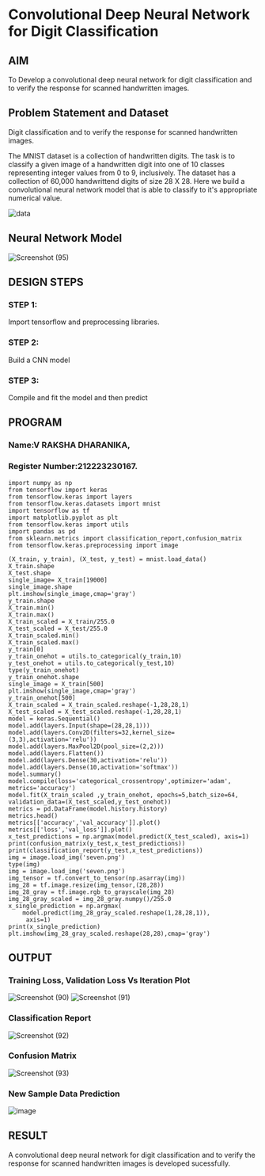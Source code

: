 # Convolutional Deep Neural Network for Digit Classification

## AIM

To Develop a convolutional deep neural network for digit classification and to verify the response for scanned handwritten images.

## Problem Statement and Dataset
Digit classification and to verify the response for scanned handwritten images.

The MNIST dataset is a collection of handwritten digits. The task is to classify a given image of a handwritten digit into one of 10 classes representing integer values from 0 to 9, inclusively. The dataset has a collection of 60,000 handwrittend digits of size 28 X 28. Here we build a convolutional neural network model that is able to classify to it's appropriate numerical value.

![data](https://github.com/Dhanudhanaraj/mnist-classification/assets/119218812/0c1b6a12-b388-4409-b2dc-846a0d4e7473)
## Neural Network Model

![Screenshot (95)](https://github.com/rakshadharanika/mnist-classification/assets/149348380/6c14738b-8bd2-458e-84c2-07e9bedfdfc2)


## DESIGN STEPS

### STEP 1:
Import tensorflow and preprocessing libraries.
### STEP 2:
Build a CNN model
### STEP 3:
Compile and fit the model and then predict

## PROGRAM

### Name:V RAKSHA DHARANIKA,
### Register Number:212223230167.
```
import numpy as np
from tensorflow import keras
from tensorflow.keras import layers
from tensorflow.keras.datasets import mnist
import tensorflow as tf
import matplotlib.pyplot as plt
from tensorflow.keras import utils
import pandas as pd
from sklearn.metrics import classification_report,confusion_matrix
from tensorflow.keras.preprocessing import image

(X_train, y_train), (X_test, y_test) = mnist.load_data()
X_train.shape
X_test.shape
single_image= X_train[19000]
single_image.shape
plt.imshow(single_image,cmap='gray')
y_train.shape
X_train.min()
X_train.max()
X_train_scaled = X_train/255.0
X_test_scaled = X_test/255.0
X_train_scaled.min()
X_train_scaled.max()
y_train[0]
y_train_onehot = utils.to_categorical(y_train,10)
y_test_onehot = utils.to_categorical(y_test,10)
type(y_train_onehot)
y_train_onehot.shape
single_image = X_train[500]
plt.imshow(single_image,cmap='gray')
y_train_onehot[500]
X_train_scaled = X_train_scaled.reshape(-1,28,28,1)
X_test_scaled = X_test_scaled.reshape(-1,28,28,1)
model = keras.Sequential()
model.add(layers.Input(shape=(28,28,1)))
model.add(layers.Conv2D(filters=32,kernel_size=(3,3),activation='relu'))
model.add(layers.MaxPool2D(pool_size=(2,2)))
model.add(layers.Flatten())
model.add(layers.Dense(30,activation='relu'))
model.add(layers.Dense(10,activation='softmax'))
model.summary()
model.compile(loss='categorical_crossentropy',optimizer='adam',
metrics='accuracy')
model.fit(X_train_scaled ,y_train_onehot, epochs=5,batch_size=64, validation_data=(X_test_scaled,y_test_onehot))
metrics = pd.DataFrame(model.history.history)
metrics.head()
metrics[['accuracy','val_accuracy']].plot()
metrics[['loss','val_loss']].plot()
x_test_predictions = np.argmax(model.predict(X_test_scaled), axis=1)
print(confusion_matrix(y_test,x_test_predictions))
print(classification_report(y_test,x_test_predictions))
img = image.load_img('seven.png')
type(img)
img = image.load_img('seven.png')
img_tensor = tf.convert_to_tensor(np.asarray(img))
img_28 = tf.image.resize(img_tensor,(28,28))
img_28_gray = tf.image.rgb_to_grayscale(img_28)
img_28_gray_scaled = img_28_gray.numpy()/255.0
x_single_prediction = np.argmax(
    model.predict(img_28_gray_scaled.reshape(1,28,28,1)),
     axis=1)
print(x_single_prediction)
plt.imshow(img_28_gray_scaled.reshape(28,28),cmap='gray')
```

## OUTPUT

### Training Loss, Validation Loss Vs Iteration Plot

![Screenshot (90)](https://github.com/rakshadharanika/mnist-classification/assets/149348380/5f0f5fa7-2f41-47f4-9bce-c06f8ee12e56)
![Screenshot (91)](https://github.com/rakshadharanika/mnist-classification/assets/149348380/386da763-c610-4937-8d83-3a6d30d4dc67)

### Classification Report

![Screenshot (92)](https://github.com/rakshadharanika/mnist-classification/assets/149348380/adf6fc0d-97a4-48ae-9938-0e369f40737b)


### Confusion Matrix


![Screenshot (93)](https://github.com/rakshadharanika/mnist-classification/assets/149348380/82a3a262-8c56-4f72-93a8-b4e985adcdbc)



### New Sample Data Prediction


![image](https://github.com/rakshadharanika/mnist-classification/assets/149348380/b155fe52-f046-4cf5-888b-e242fb9dde99)


## RESULT
A convolutional deep neural network for digit classification and to verify the response for scanned handwritten images is developed sucessfully.

